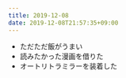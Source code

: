 ```yaml
---
title: 2019-12-08
date: 2019-12-08T21:57:35+09:00
---
```


- ただただ飯がうまい
- 読みたかった漫画を借りた
- オートリトラミラーを装着した
